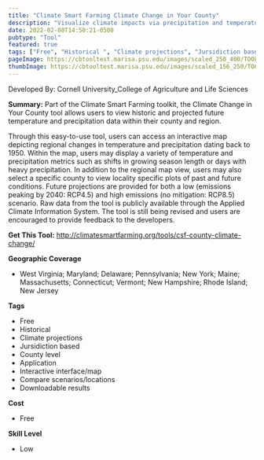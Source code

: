 ```yaml
---
title: "Climate Smart Farming Climate Change in Your County"
description: "Visualize climate impacts via precipitation and temperature changes since 1950 in the Northeast as well as future changes"
date: 2022-02-08T14:50:21-0500
pubtype: "Tool"
featured: true
tags: ["Free", "Historical ", "Climate projections", "Jursidiction based", "County level", "Application", "Interactive interface/map", "Compare scenarios/locations", "Downloadable results"]
pageImage: https://cbtooltest.marisa.psu.edu/images/scaled_250_400/TOOLID_39.1_ScreenCapture-1.png
thumbImage: https://cbtooltest.marisa.psu.edu/images/scaled_156_250/TOOLID_39.1_ScreenCapture-1.png
---
```

Developed By: Cornell University_College of Agriculture and Life Sciences

**Summary:** Part of the Climate Smart Farming toolkit, the Climate Change in Your County tool allows users to view historic and projected future temperature and precipitation data within their county and region. 

Through this easy-to-use tool, users can access an interactive map depicting regional changes in temperature and precipitation dating back to 1950. Within the map, users may display a variety of temperature and precipitation metrics such as shifts in growing season length or days with heavy precipitation. In addition to the regional map view, users may also select a specific county to view locality specific plots of past and future conditions. Future projections are provided for both a low (emissions peaking by 2040: RCP4.5) and high emissions (no mitigation: RCP8.5) scenario. Raw data from the tool is publicly available through the Applied Climate Information System. The tool is still being revised and users are encouraged to provide feedback to the developers. 

__**Get This Tool:**__ http://climatesmartfarming.org/tools/csf-county-climate-change/

__**Geographic Coverage**__
- West Virginia; Maryland; Delaware; Pennsylvania; New York; Maine; Massachusetts; Connecticut; Vermont; New Hampshire; Rhode Island; New Jersey

__**Tags**__
-  Free
-  Historical 
-  Climate projections
-  Jursidiction based
-  County level
-  Application
-  Interactive interface/map
-  Compare scenarios/locations
-  Downloadable results

__**Cost**__
- Free

__**Skill Level**__
- Low
